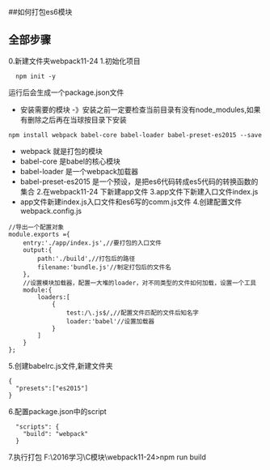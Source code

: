 ##如何打包es6模块

## 全部步骤
0.新建文件夹webpack11-24 
1.初始化项目

```
  npm init -y
```
运行后会生成一个package.json文件
- 安装需要的模块
-》安装之前一定要检查当前目录有没有node_modules,如果有删除之后再在当球按目录下安装
```
npm install webpack babel-core babel-loader babel-preset-es2015 --save
```
  - webpack 就是打包的模块
  - babel-core 是babel的核心模块
  - babel-loader 是一个webpack加载器
  - babel-preset-es2015 是一个预设，是把es6代码转成es5代码的转换函数的集合
2.在webpack11-24 下新建app文件
3.app文件下新建入口文件index.js
 - app文件新建index.js入口文件和es6写的comm.js文件
4.创建配置文件webpack.config.js
```
//导出一个配置对象
module.exports ={
    entry:'./app/index.js',//要打包的入口文件
    output:{
        path:'./build',//打包后的路径
        filename:'bundle.js'//制定打包后的文件名
    },
    //设置模块加载器，配置一大堆的loader，对不同类型的文件如何加载，设置一个工具
    module:{
        loaders:[
            {
                test:/\.js$/,//配置文件匹配的文件后知名字
                loader:'babel'//设置加载器
            }
        ]
    }
};

```
5.创建babelrc.js文件,新建文件夹
```
{
  "presets":["es2015"]
}
```
6.配置package.json中的script
```
  "scripts": {
    "build": "webpack"
  }
```
7.执行打包
  F:\2016学习\C模块\webpack11-24>npm run build